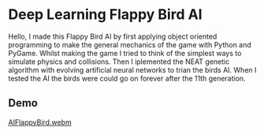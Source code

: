 # Deep Learning Flappy Bird AI
Hello,
I made this Flappy Bird AI by first applying object oriented programming to make the general mechanics of the game with Python and PyGame. Whilst making the game I tried to think of the simplest ways to simulate physics and collisions. Then I iplemented the NEAT genetic algorithm with evolving artificial neural networks to trian the birds AI. When I tested the AI the birds were could go on forever after the 11th generation.

## Demo
[AIFlappyBird.webm](https://user-images.githubusercontent.com/106512207/220255358-1662bbf8-39c1-43d6-ba34-3f814bde9ece.webm)

